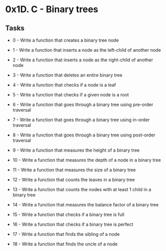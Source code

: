 # 0x1D. C - Binary trees

## Tasks

* 0 - Write a function that creates a binary tree node

* 1 - Write a function that inserts a node as the left-child of another node

* 2 - Write a function that inserts a node as the right-child of another node

* 3 - Write a function that deletes an entire binary tree

* 4 - Write a function that checks if a node is a leaf

* 5 - Write a function that checks if a given node is a root

* 6 - Write a function that goes through a binary tree using pre-order traversal

* 7 - Write a function that goes through a binary tree using in-order traversal

* 8 - Write a function that goes through a binary tree using post-order traversal

* 9 - Write a function that measures the height of a binary tree

* 10 - Write a function that measures the depth of a node in a binary tree

* 11 - Write a function that measures the size of a binary tree

* 12 - Write a function that counts the leaves in a binary tree

* 13 - Write a function that counts the nodes with at least 1 child in a binary tree

* 14 - Write a function that measures the balance factor of a binary tree

* 15 - Write a function that checks if a binary tree is full

* 16 - Write a function that checks if a binary tree is perfect

* 17 - Write a function that finds the sibling of a node

* 18 - Write a function that finds the uncle of a node

